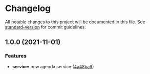 # Changelog

All notable changes to this project will be documented in this file. See [standard-version](https://github.com/conventional-changelog/standard-version) for commit guidelines.

## 1.0.0 (2021-11-01)


### Features

* **service:** new agenda service ([4a48ba6](https://github.com/andreyunugro/moleculer-agenda/commit/4a48ba6dd78af52662680718d3f6ed5c2ed165d3))
